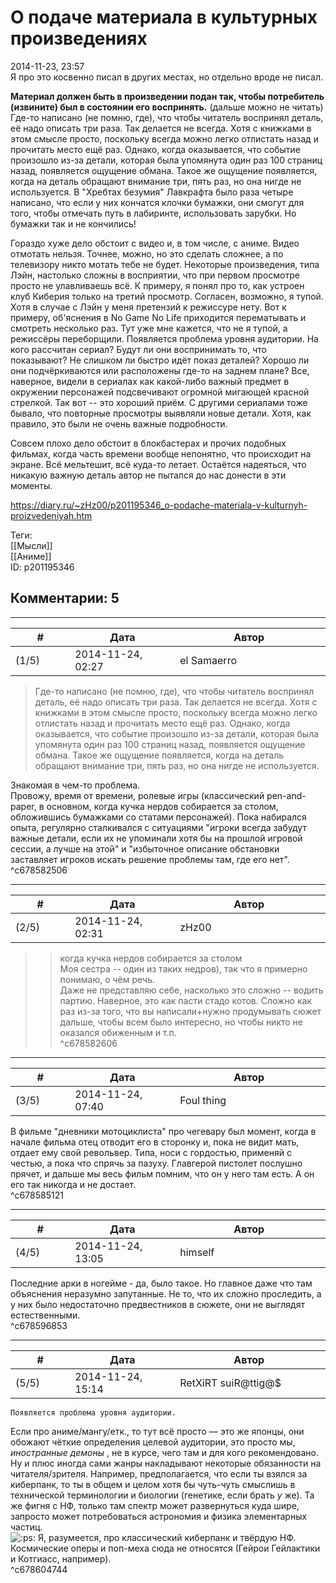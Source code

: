 О подаче материала в культурных произведениях
=============================================

  
2014-11-23, 23:57  
 Я про это косвенно писал в других местах, но отдельно вроде не писал.   
   
  **Материал должен быть в произведении подан так, чтобы потребитель (извините) был в состоянии его воспринять.**  (дальше можно не читать) Где-то написано (не помню, где), что чтобы читатель воспринял деталь, её надо описать три раза. Так делается не всегда. Хотя с книжками в этом смысле просто, поскольку всегда можно легко отлистать назад и прочитать место ещё раз. Однако, когда оказывается, что событие произошло из-за детали, которая была упомянута один раз 100 страниц назад, появляется ощущение обмана. Такое же ощущение появляется, когда на деталь обращают внимание три, пять раз, но она нигде не используется. В "Хребтах безумия" Лавкрафта было раза четыре написано, что если у них кончатся клочки бумажки, они смогут для того, чтобы отмечать путь в лабиринте, использовать зарубки. Но бумажки так и не кончились!   
   
 Гораздо хуже дело обстоит с видео и, в том числе, с аниме. Видео отмотать нельзя. Точнее, можно, но это сделать сложнее, а по телевизору никто мотать тебе не будет. Некоторые произведения, типа Лэйн, настолько сложны в восприятии, что при первом просмотре просто не улавливаешь всё. К примеру, я понял про то, как устроен клуб Киберия только на третий просмотр. Согласен, возможно, я тупой. Хотя в случае с Лэйн у меня претензий к режиссуре нету. Вот к примеру, об'яснения в No Game No Life приходится перематывать и смотреть несколько раз. Тут уже мне кажется, что не я тупой, а режиссёры переборщили. Появляется проблема уровня аудитории. На кого рассчитан сериал? Будут ли они воспринимать то, что показывают? Не слишком ли быстро идёт показ деталей? Хорошо ли они подчёркиваются или расположены где-то на заднем плане? Все, наверное, видели в сериалах как какой-либо важный предмет в окружении персонажей подсвечивают огромной мигающей красной стрелкой. Так вот -- это хороший приём. С другими сериалами тоже бывало, что повторные просмотры выявляли новые детали. Хотя, как правило, это были не очень важные подробности.   
   
 Совсем плохо дело обстоит в блокбастерах и прочих подобных фильмах, когда часть времени вообще непонятно, что происходит на экране. Всё мельтешит, всё куда-то летает. Остаётся надеяться, что никакую важную деталь автор не пытался до нас донести в эти моменты.   
  
<https://diary.ru/~zHz00/p201195346_o-podache-materiala-v-kulturnyh-proizvedeniyah.htm>  
  
Теги:  
[[Мысли]]  
[[Аниме]]  
ID: p201195346  


Комментарии: 5
--------------

  


---



|         #         |              Дата              |                     Автор                     |           ID           |
| --- | --- | --- | --- |
| (1/5) | 2014-11-24, 02:27 | el Samaerro | c678582506 |

  
 > Где-то написано (не помню, где), что чтобы читатель воспринял деталь, её надо описать три раза. Так делается не всегда. Хотя с книжками в этом смысле просто, поскольку всегда можно легко отлистать назад и прочитать место ещё раз. Однако, когда оказывается, что событие произошло из-за детали, которая была упомянута один раз 100 страниц назад, появляется ощущение обмана. Такое же ощущение появляется, когда на деталь обращают внимание три, пять раз, но она нигде не используется.   
   
 Знакомая в чем-то проблема.   
 Провожу, время от времени, ролевые игры (классический pen-and-paper, в основном, когда кучка нердов собирается за столом, обложившись бумажками со статами персонажей). Пока набирался опыта, регулярно сталкивался с ситуациями "игроки всегда забудут важные детали, если их не упоминали хотя бы на прошлой игровой сессии, а лучше на этой" и "избыточное описание обстановки заставляет игроков искать решение проблемы там, где его нет".   
 ^c678582506

---



|         #         |              Дата              |                     Автор                     |           ID           |
| --- | --- | --- | --- |
| (2/5) | 2014-11-24, 02:31 | zHz00 | c678582606 |

  
 >>когда кучка нердов собирается за столом   
 Моя сестра -- один из таких недров), так что я примерно понимаю, о чём речь.   
 Даже не представляю себе, насколько это сложно -- водить партию. Наверное, это как пасти стадо котов. Сложно как раз из-за того, что вы написали+нужно продумывать сюжет дальше, чтобы всем было интересно, но чтобы никто не оказался обиженным и т.п.   
 ^c678582606

---



|         #         |              Дата              |                     Автор                     |           ID           |
| --- | --- | --- | --- |
| (3/5) | 2014-11-24, 07:40 | Foul thing | c678585121 |

  
 В фильме "дневники мотоциклиста" про чегевару был момент, когда в начале фильма отец отводит его в сторонку и, пока не видит мать, отдает ему свой револьвер. Типа, носи с гордостью, применяй с честью, а пока что спрячь за пазуху. Главгерой пистолет послушно прячет, и дальше мы весь фильм помним, что он у него там есть. А он его так никогда и не достает.   
 ^c678585121

---



|         #         |              Дата              |                     Автор                     |           ID           |
| --- | --- | --- | --- |
| (4/5) | 2014-11-24, 13:05 | himself | c678596853 |

  
 Последние арки в ногейме - да, было такое. Но главное даже что там объяснения неразумно запутанные. Не то, что их сложно проследить, а у них было недостаточно предвестников в сюжете, они не выглядят естественными.   
 ^c678596853

---



|         #         |              Дата              |                     Автор                     |           ID           |
| --- | --- | --- | --- |
| (5/5) | 2014-11-24, 15:14 | RetXiRT suiR@ttig@$ | c678604744 |

  
    Появляется проблема уровня аудитории.    
 Если про аниме/мангу/етк., то тут всё просто — это же японцы, они обожают чёткие определения целевой аудитории, это просто мы,  *иностранные демоны*  , не в курсе, чего там и для кого рекомендовано.   
 Ну и плюс иногда сами жанры накладывают некоторые обязанности на читателя/зрителя. Например, предполагается, что если ты взялся за киберпанк, то ты в общем и целом хотя бы чуть-чуть смыслишь в технической терминологии и биологии (генетике, если брать  *у*  же). Та же фигня с НФ, только там спектр может развернуться куда шире, запросто может потребоваться астрономия и физика элементарных частиц.   
 ![:ps:](http://static.diary.ru/userdir/0/0/0/0/0000/10099065.gif)  Я, разумеется, про классический киберпанк и твёрдую НФ. Космические оперы и поп-меха сюда не относятся (Гейрои Гейлактики и Котгиасс, например).     
 ^c678604744